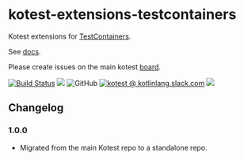 # kotest-extensions-testcontainers

Kotest extensions for [TestContainers](https://www.testcontainers.org/).

See [docs](https://kotest.io/docs/extensions/test_containers.html).

Please create issues on the main kotest [board](https://github.com/kotest/kotest/issues).

[![Build Status](https://github.com/kotest/kotest-extensions-testcontainers/workflows/master/badge.svg)](https://github.com/kotest/kotest-extensions-testcontainers/actions)
[<img src="https://img.shields.io/maven-central/v/io.kotest.extensions/kotest-extensions-testcontainers.svg?label=latest%20release"/>](http://search.maven.org/#search|ga|1|kotest-extensions-testcontainers)
![GitHub](https://img.shields.io/github/license/kotest/kotest-extensions-testcontainers)
[![kotest @ kotlinlang.slack.com](https://img.shields.io/static/v1?label=kotlinlang&message=kotest&color=blue&logo=slack)](https://kotlinlang.slack.com/archives/CT0G9SD7Z)
[<img src="https://img.shields.io/nexus/s/https/oss.sonatype.org/io.kotest.extensions/kotest-extensions-testcontainers.svg?label=latest%20snapshot"/>](https://oss.sonatype.org/content/repositories/snapshots/io/kotest/extensions/kotest-extensions-testcontainers/)

## Changelog

### 1.0.0

* Migrated from the main Kotest repo to a standalone repo.
